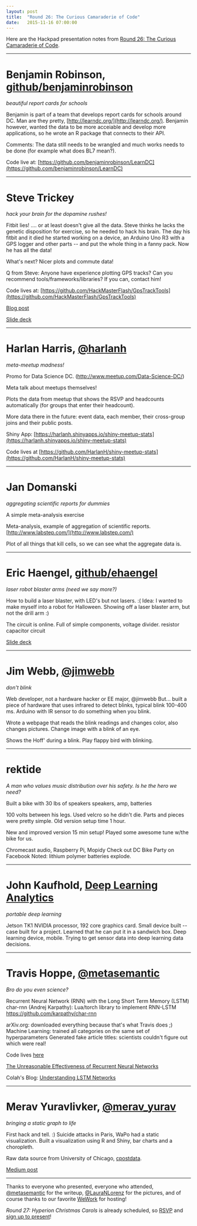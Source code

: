 ```yaml
---
layout: post
title:  "Round 26: The Curious Camaraderie of Code"
date:   2015-11-16 07:00:00
---
```


Here are the Hackpad presentation notes from [Round 26: The Curious Camaraderie of Code](http://www.meetup.com/DC-Hack-and-Tell/events/220231793/).

-------------

# Benjamin Robinson, [github/benjaminrobinson](https://github.com/benjaminrobinson)
_beautiful report cards for schools_

Benjamin is part of a team that develops report cards for schools around DC. Man are they pretty, [http://learndc.org/](http://learndc.org/).
Benjamin however, wanted the data to be more acceiable and develop more applications, so he wrote an R package that connects to their API.

Comments: The data still needs to be wrangled and much works needs to be done (for example what does BL7 mean?).

Code live at: [https://github.com/benjaminrobinson/LearnDC](https://github.com/benjaminrobinson/LearnDC)

-------------

# Steve Trickey
_hack your brain for the dopamine rushes!_

Fitbit lies! .... or at least doesn't give all the data.
Steve thinks he lacks the genetic disposition for exercise, so he needed to hack his brain.
The day his fitbit and it died he started working on a device, an Arduino Uno R3 with a GPS logger and other parts -- and put the whole thing in a fanny pack.
 Now he has all the data! 

What's next? Nicer plots and commute data!

Q from Steve: Anyone have experience plotting GPS tracks? Can you recommend tools/frameworks/libraries? If you can, contact him!

Code lives at: [https://github.com/HackMasterFlash/GpsTrackTools](https://github.com/HackMasterFlash/GpsTrackTools)

[Blog post](http://onceknewatechnohacker.blogspot.com/)

[Slide deck](https://docs.google.com/presentation/d/1-1x5fayx34heKOtvB8B77Vld8l_S_pYmDIjWdkQxFZc/edit?usp=sharing)
  
-------------

# Harlan Harris, [@harlanh](https://twitter.com/harlanh)
_meta-meetup madness!_
  
Promo for Data Science DC. (http://www.meetup.com/Data-Science-DC/)
  
Meta talk about meetups themselves! 

Plots the data from meetup that shows the RSVP and headcounts automatically (for groups that enter their headcount).  

More data there in the future: event data, each member, their cross-group joins and their public posts.

Shiny App: [https://harlanh.shinyapps.io/shiny-meetup-stats](https://harlanh.shinyapps.io/shiny-meetup-stats)
  
Code lives at [https://github.com/HarlanH/shiny-meetup-stats](https://github.com/HarlanH/shiny-meetup-stats)
  
-------------

# Jan Domanski
_aggregating scientific reports for dummies_
  
A simple meta-analysis exercise
  
Meta-analysis, example of aggregation of scientific reports.
[http://www.labstep.com/](http://www.labstep.com/)

Plot of all things that kill cells, so we can see what the aggregate data is.

-------------
  
# Eric Haengel, [github/ehaengel](https://github.com/ehaengel)
_laser robot blaster arms (need we say more?)_
  
How to build a laser blaster, with LED's but not lasers. :(
Idea: I wanted to make myself into a robot for Halloween.
Showing off a laser blaster arm, but not the drill arm :)

The circuit is online.
Full of simple components, voltage divider. resistor capacitor circuit

[Slide deck](https://drive.google.com/file/d/0B3-SNqkrm5dQQkpZdXlUTDc3MHc/view?usp=sharing)

-------------

# Jim Webb, [@jimwebb](https://twitter.com/jimwebb)
_don't blink_
  
Web developer, not a hardware hacker or EE major, @jimwebb
But... built a piece of hardware that uses infrared to detect blinks, typical blink 100-400 ms. 
Arduino with IR sensor to do something when you blink.

Wrote a webpage that reads the blink readings and changes color, also changes pictures.
Change image with a blink of an eye.

Shows the Hoff' during a blink.
Play flappy bird with blinking.

-------------

# rektide
_A man who values music distribution over his safety. Is he the hero we need?_
  
Built a bike with 30 lbs of speakers
speakers, amp, batteries
 
100 volts between his legs. Used velcro so he didn't die. Parts and pieces were pretty simple. Old version setup time 1 hour. 

New and improved version 15 min setup!
Played some awesome tune w/the bike for us.
  
Chromecast audio, Raspberry Pi, Mopidy
Check out DC Bike Party on Facebook
Noted: lithium polymer batteries explode.

-------------

# John Kaufhold, [Deep Learning Analytics](http://www.deeplearninganalytics.com/)
_portable deep learning_
  
Jetson TK1
NVIDIA processor, 192 core graphics card.
Small device built -- case built for a project.
Learned that he can put it in a sandwich box. 
Deep learning device, mobile. Trying to get sensor data into deep learning data decisions.

-------------   

# Travis Hoppe, [@metasemantic](https://twitter.com/metasemantic)
_Bro do you even science?_
  
Recurrent Neural Network (RNN) with the Long Short Term Memory (LSTM)
char-rnn (Andrej Karpathy): Lua/torch library to implement RNN-LSTM
https://github.com/karpathy/char-rnn

arXiv.org: downloaded everything because that's what Travis does ;)
Machine Learning: trained all categories on the same set of hyperparameters
Generated fake article titles: scientists couldn't figure out which were real!

Code lives [here](https://github.com/thoppe/RNN_science_titles)

[The Unreasonable Effectiveness of Recurrent Neural Networks](http://karpathy.github.io/2015/05/21/rnn-effectiveness/)

Colah's Blog: [Understanding LSTM Networks](http://colah.github.io/posts/2015-08-Understanding-LSTMs/)

-------------

# Merav Yuravlivker, [@merav_yurav](https://twitter.com/merav_yurav)
_bringing a static graph to life_
 
First hack and tell. :)
Suicide attacks in Paris, WaPo had a static visualization. Built a visualization using R and Shiny, bar charts and a choropleth.  

Raw data source from University of Chicago, [cpostdata](http://cpostdata.uchicago.edu/search_new.php).

[Medium post](https://medium.com/@datasocietyco/what-do-suicide-attacks-look-like-globally-8c1f254680d6)

--------------------

Thanks to everyone who presented, everyone who attended, [@metasemantic](https://twitter.com/metasemantic) for the writeup, [@LauraNLorenz](https://twitter.com/lauranlorenz) for the pictures, and of course thanks to our favorite [WeWork](https://www.wework.com/locations/washington-d-c/chinatown/) for hosting! 

_Round 27: Hyperion Christmas Carols_ is already scheduled, so [RSVP](http://www.meetup.com/DC-Hack-and-Tell/events/220231803/) and [sign up to present](http://bit.ly/presentatdc)!
